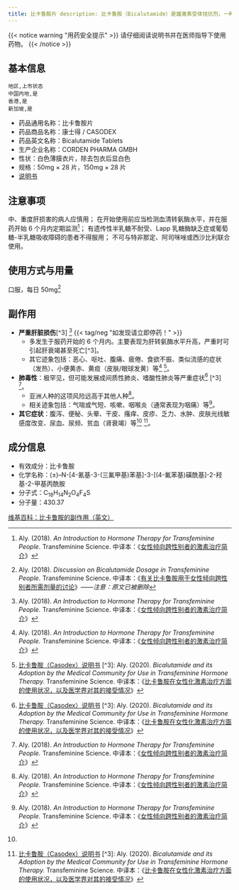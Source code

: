 ```yaml
---
title: 比卡鲁胺片 description: 比卡鲁胺（Bicalutamide）是雄激素受体拮抗剂，一种非甾体类抗雄激素。
---
```


{{< notice warning "用药安全提示" >}} 请仔细阅读说明书并在医师指导下使用药物。 {{< /notice >}}

## 基本信息

```csv
地区,上市状态
中国内地,是
香港,是
新加坡,是
```

- 药品通用名称：比卡鲁胺片
- 药品商品名称：康士得 / CASODEX
- 药品英文名称：Bicalutamide Tablets
- 生产企业名称：CORDEN PHARMA GMBH
- 性状：白色薄膜衣片，除去包衣后显白色
- 规格：50mg × 28 片，150mg × 28 片
- [说明书](./bicalutamide_zh.pdf)

## 注意事项

中、重度肝损害的病人应慎用； 在开始使用前应当检测血清转氨酶水平，并在服药开始 6 个月内定期监测[^5]； 有遗传性半乳糖不耐受、Lapp
乳糖酶缺乏症或葡萄糖-半乳糖吸收障碍的患者不得服用； 不可与特非那定、阿司咪唑或西沙比利联合使用。

## 使用方式与用量

口服，每日 50mg[^1]

## 副作用

- **严重肝脏损伤**[^3] [^5] {{< tag/neg "如发现请立即停药！" >}}
  - 多发生于服药开始的 6 个月内。主要表现为肝转氨酶水平升高，严重时可引起肝衰竭甚至死亡[^3]。
  - 其它迹象包括：恶心、呕吐、腹痛、疲倦、食欲不振、类似流感的症状（发热）、小便黄赤、黄疸（皮肤/眼球发黄）等[^5] [^2]。
- **肺毒性**：极罕见，但可能发展成间质性肺炎、嗜酸性肺炎等严重症状[^2] [^3] [^5]。
  - 亚洲人种的这项风险远高于其他人种[^5]。
  - 相关迹象包括：气喘或气短、咳嗽、咽喉炎（通常表现为咽痛）等[^5]。
- **其它症状**：腹泻、便秘、头晕、干皮、瘙痒、皮疹、乏力、水肿、皮肤光线敏感度改变、尿血、尿频、贫血（肾衰竭）等[^4] [^2]。

## 成分信息

- 有效成分：比卡鲁胺
- 化学名称：(±)–N-[4-氰基-3-(三氟甲基)苯基]-3-[(4-氟苯基)磺酰基]-2-羟基-2-甲基丙酰胺
- 分子式：C<sub>18</sub>H<sub>14</sub>N<sub>2</sub>O<sub>4</sub>F<sub>4</sub>S
- 分子量：430.37

[^1]: Aly. (2018). *Discussion on Bicalutamide Dosage in Transfeminine People.*
Transfeminine Science.
中译本：《[有关比卡鲁胺用于女性倾向跨性别者所需剂量的讨论](https://tfsci.mtf.wiki/articles/bica-dosage/)》——*注意：原文已被删除*
[^2]: [比卡鲁胺（Casodex）说明书](https://tfsci.mtf.wiki/misc/casodex/) [^3]: Aly.
(2020). *Bicalutamide and its Adoption by the Medical Community for Use in
Transfeminine Hormone Therapy.* Transfeminine Science.
中译本：《[比卡鲁胺在女性化激素治疗方面的使用状况，以及医学界对其的接受情况](https://tfsci.mtf.wiki/articles/bica-adoption/)》
[^4]:
[维基百科：比卡鲁胺的副作用（英文）](https://en.wikipedia.org/wiki/Side_effects_of_bicalutamide)
[^5]: Aly. (2018). *An Introduction to Hormone Therapy for Transfeminine
People.* Transfeminine Science.
中译本：《[女性倾向跨性别者的激素治疗简介](https://tfsci.mtf.wiki/articles/transfem-intro/)》
